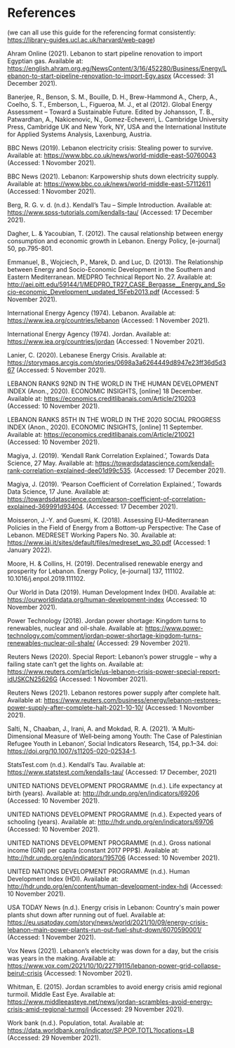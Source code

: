 # References

(we can all use this guide for the referencing format consistently: https://library-guides.ucl.ac.uk/harvard/web-page)

Ahram Online (2021). Lebanon to start pipeline renovation to import Egyptian gas. Available at: 
https://english.ahram.org.eg/NewsContent/3/16/452280/Business/Energy/Lebanon-to-start-pipeline-renovation-to-import-Egy.aspx (Accessed: 31 December 2021).

Banerjee, R., Benson, S. M., Bouille, D. H., Brew-Hammond A., Cherp, A., Coelho, S. T., Emberson, L., Figueroa, M. J., et al (2012). Global Energy Assessment – Toward a Sustainable Future. Edited by Johansson, T. B., Patwardhan, A., Nakicenovic, N., Gomez-Echeverri, L. Cambridge University Press, Cambridge UK and New York, NY, USA and the International Institute for Applied Systems Analysis, Laxenburg, Austria.

BBC News (2019). Lebanon electricity crisis: Stealing power to survive. Available at: https://www.bbc.co.uk/news/world-middle-east-50760043 (Accessed: 1 Novomber 2021).

BBC News (2021). Lebanon: Karpowership shuts down electricity supply. Available at: https://www.bbc.co.uk/news/world-middle-east-57112611 (Accessed: 1 Novomber 2021).

Berg, R. G. v. d. (n.d.). Kendall’s Tau – Simple Introduction. Available at: https://www.spss-tutorials.com/kendalls-tau/ (Accessed: 17 December 2021).

Dagher, L. & Yacoubian, T. (2012). The causal relationship between energy consumption and economic growth in Lebanon. Energy Policy, [e-journal] 50, pp.795-801.

Emmanuel, B., Wojciech, P., Marek, D. and Luc, D. (2013). The Relationship between Energy and Socio-Economic Development in the Southern and Eastern Mediterranean. MEDPRO Technical Report No. 27. Available at: http://aei.pitt.edu/59144/1/MEDPRO_TR27_CASE_Bergasse__Energy_and_Socio-economic_Development_updated_15Feb2013.pdf (Accessed: 5 November 2021).

International Energy Agency (1974). Lebanon. Available at: https://www.iea.org/countries/lebanon (Accessed: 1 November 2021).

International Energy Agency (1974). Jordan. Available at: https://www.iea.org/countries/jordan (Accessed: 1 November 2021).

Lanier, C. (2020). Lebanese Energy Crisis. Available at: <https://storymaps.arcgis.com/stories/0698a3a6264449d8947e23ff36d5d367> (Accessed: 5 November 2021).

LEBANON RANKS 92ND IN THE WORLD IN THE HUMAN DEVELOPMENT INDEX (Anon., 2020). ECONOMIC INSIGHTS, [online] 18 December. Available at: https://economics.creditlibanais.com/Article/210203 (Accessed: 10 November 2021).

LEBANON RANKS 85TH IN THE WORLD IN THE 2020 SOCIAL PROGRESS INDEX (Anon., 2020). ECONOMIC INSIGHTS, [online] 11 September. Available at: https://economics.creditlibanais.com/Article/210021 (Accessed: 10 November 2021).

Magiya, J. (2019). ‘Kendall Rank Correlation Explained.’, Towards Data Science, 27 May. Available at: https://towardsdatascience.com/kendall-rank-correlation-explained-dee01d99c535. (Accessed: 17 December 2021).

Magiya, J. (2019). ‘Pearson Coefficient of Correlation Explained.’, Towards Data Science, 17 June. Available at: https://towardsdatascience.com/pearson-coefficient-of-correlation-explained-369991d93404. (Accessed: 17 December 2021).

Moisseron, J.-Y. and Guesmi, K. (2018). Assessing EU–Mediterranean Policies in the Field of Energy from a Bottom-up Perspective: The Case of Lebanon. MEDRESET Working Papers No. 30. Available at: https://www.iai.it/sites/default/files/medreset_wp_30.pdf (Accessed: 1 January 2022).

Moore, H. & Collins, H. (2019). Decentralised renewable energy and prosperity for Lebanon. Energy Policy, [e-journal] 137, 111102. 10.1016/j.enpol.2019.111102.

Our World in Data (2019). Human Development Index (HDI). Available at: https://ourworldindata.org/human-development-index (Accessed: 10 November 2021).

Power Technology (2018). Jordan power shortage: Kingdom turns to renewables, nuclear and oil-shale. Available at: https://www.power-technology.com/comment/jordan-power-shortage-kingdom-turns-renewables-nuclear-oil-shale/ (Accessed: 29 November 2021).

Reuters News (2020). Special Report: Lebanon’s power struggle – why a failing state can’t get the lights on. Available at: https://www.reuters.com/article/us-lebanon-crisis-power-special-report-idUSKCN25626G (Accessed: 1 Novomber 2021).

Reuters News (2021). Lebanon restores power supply after complete halt. Available at: https://www.reuters.com/business/energy/lebanon-restores-power-supply-after-complete-halt-2021-10-10/ (Accessed: 1 Novomber 2021).

Salti, N., Chaaban, J., Irani, A. and Mokdad, R. A. (2021). ‘A Multi‐Dimensional Measure of Well‐being among Youth: The Case of Palestinian Refugee Youth in Lebanon’, Social Indicators Research, 154, pp.1–34. doi: https://doi.org/10.1007/s11205-020-02534-1.

StatsTest.com (n.d.). Kendall’s Tau. Available at: https://www.statstest.com/kendalls-tau/ (Accessed: 17 December, 2021)

UNITED NATIONS DEVELOPMENT PROGRAMME (n.d.). Life expectancy at birth (years). Available at: http://hdr.undp.org/en/indicators/69206 (Accessed: 10 November 2021).

UNITED NATIONS DEVELOPMENT PROGRAMME (n.d.). Expected years of schooling (years). Available at: http://hdr.undp.org/en/indicators/69706 (Accessed: 10 November 2021).

UNITED NATIONS DEVELOPMENT PROGRAMME (n.d.). Gross national income (GNI) per capita (constant 2017 PPP$). Available at: http://hdr.undp.org/en/indicators/195706 (Accessed: 10 November 2021).

UNITED NATIONS DEVELOPMENT PROGRAMME (n.d.). Human Development Index (HDI). Available at: http://hdr.undp.org/en/content/human-development-index-hdi (Accessed: 10 November 2021).

USA TODAY News (n.d.). Energy crisis in Lebanon: Country's main power plants shut down after running out of fuel. Available at: https://eu.usatoday.com/story/news/world/2021/10/09/energy-crisis-lebanon-main-power-plants-run-out-fuel-shut-down/6070590001/ (Accessed: 1 November 2021).

Vox News (2021). Lebanon’s electricity was down for a day, but the crisis was years in the making. Available at: https://www.vox.com/2021/10/10/22719115/lebanon-power-grid-collapse-beirut-crisis (Accessed: 1 Novomber 2021).

Whitman, E. (2015). Jordan scrambles to avoid energy crisis amid regional turmoil. Middle East Eye. Available at: https://www.middleeasteye.net/news/jordan-scrambles-avoid-energy-crisis-amid-regional-turmoil (Accessed: 29 November 2021).

Work bank (n.d.). Population, total. Available at: https://data.worldbank.org/indicator/SP.POP.TOTL?locations=LB (Accessed: 29 November 2021).
